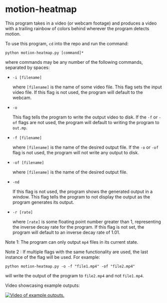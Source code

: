 # motion-heatmap
This program takes in a video (or webcam footage) and produces a video with a trailing rainbow of colors behind wherever the program detects motion.

To use this program, `cd` into the repo and run the command:
```
python motion-heatmap.py [command]*
```
where commands may be any number of the following commands, separated by spaces:

* `-i [filename]`

  where `[filename]` is the name of some video file. This flag sets the input video file. If this flag is not used, the program will default to the webcam.

* `-o`

  This flag tells the program to write the output video to disk.  If the `-f` or `-of` flags are not used, the program will default to writing the program to `out.mp`.

* `-f [filename]`

  where `[filename]` is the name of the desired output file. If the `-o` or `-of` flag is not used, the program will not write any output to disk.

* `-of [filename]`

  where `[filename]` is the name of the desired output file.

* `-nd`

  If this flag is not used, the program shows the generated output in a window. This flag tells the program to not display the output as the program generates its output.

* `-r [rate]`

  where `[rate]` is some floating point number greater than 1, representing the inverse decay rate for the program. If this flag is not set, the program will default to an inverse decay rate of 1.01.

Note 1: The program can only output `mp4` files in its current state.

Note 2 : If multiple flags with the same functionality are used, the last instance of the flag will be used. For example:
```
python motion-heatmap.py -o -f "file1.mp4" -of "file2.mp4"
```
will write the output of the program to `file2.mp4` and not `file1.mp4`.


Video showcasing example outputs:

[![Video of example outputs.](https://img.youtube.com/vi/a2vCkVucpEc/hqdefault.jpg)](https://youtu.be/a2vCkVucpEc)
